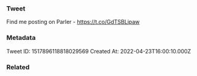 ### Tweet
Find me posting on Parler - https://t.co/GdTSBLipaw

### Metadata
Tweet ID: 1517896118818029569
Created At: 2022-04-23T16:00:10.000Z

### Related

